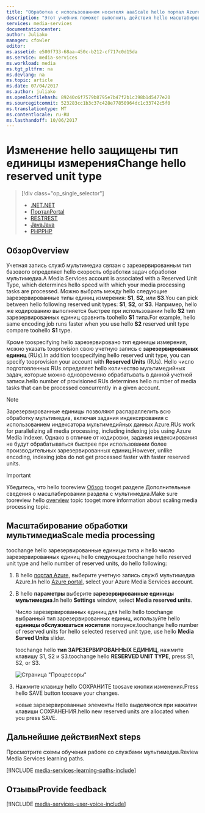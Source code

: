 ```yaml
---
title: "Обработка с использованием носителя aaaScale hello портал Azure | Документы Microsoft"
description: "Этот учебник поможет выполнить действия hello масштабирования носителя, обработка с использованием портала Azure hello."
services: media-services
documentationcenter: 
author: Juliako
manager: cfowler
editor: 
ms.assetid: e500f733-68aa-450c-b212-cf717c0d15da
ms.service: media-services
ms.workload: media
ms.tgt_pltfrm: na
ms.devlang: na
ms.topic: article
ms.date: 07/04/2017
ms.author: juliako
ms.openlocfilehash: 89240c6f7579b8795e7b47f2b1c398b1d5477e20
ms.sourcegitcommit: 523283cc1b3c37c428e77850964dc1c33742c5f0
ms.translationtype: MT
ms.contentlocale: ru-RU
ms.lasthandoff: 10/06/2017
---
```

# <a name="change-hello-reserved-unit-type"></a><span data-ttu-id="55e9f-103">Изменение hello защищены тип единицы измерения</span><span class="sxs-lookup"><span data-stu-id="55e9f-103">Change hello reserved unit type</span></span>
> [!div class="op_single_selector"]
> * [<span data-ttu-id="55e9f-104">.NET</span><span class="sxs-lookup"><span data-stu-id="55e9f-104">.NET</span></span>](media-services-dotnet-encoding-units.md)
> * [<span data-ttu-id="55e9f-105">Портал</span><span class="sxs-lookup"><span data-stu-id="55e9f-105">Portal</span></span>](media-services-portal-scale-media-processing.md)
> * [<span data-ttu-id="55e9f-106">REST</span><span class="sxs-lookup"><span data-stu-id="55e9f-106">REST</span></span>](https://docs.microsoft.com/rest/api/media/operations/encodingreservedunittype)
> * [<span data-ttu-id="55e9f-107">Java</span><span class="sxs-lookup"><span data-stu-id="55e9f-107">Java</span></span>](https://github.com/southworkscom/azure-sdk-for-media-services-java-samples)
> * [<span data-ttu-id="55e9f-108">PHP</span><span class="sxs-lookup"><span data-stu-id="55e9f-108">PHP</span></span>](https://github.com/Azure/azure-sdk-for-php/tree/master/examples/MediaServices)
> 
> 

## <a name="overview"></a><span data-ttu-id="55e9f-109">Обзор</span><span class="sxs-lookup"><span data-stu-id="55e9f-109">Overview</span></span>

<span data-ttu-id="55e9f-110">Учетная запись служб мультимедиа связан с зарезервированным тип базового определяет hello скорость обработки задач обработки мультимедиа.</span><span class="sxs-lookup"><span data-stu-id="55e9f-110">A Media Services account is associated with a Reserved Unit Type, which determines hello speed with which your media processing tasks are processed.</span></span> <span data-ttu-id="55e9f-111">Можно выбрать между hello следующие зарезервированные типы единиц измерения: **S1**, **S2**, или **S3**.</span><span class="sxs-lookup"><span data-stu-id="55e9f-111">You can pick between hello following reserved unit types: **S1**, **S2**, or **S3**.</span></span> <span data-ttu-id="55e9f-112">Например, hello же кодированию выполняется быстрее при использовании hello **S2** тип зарезервированных единиц сравнить toohello **S1** типа.</span><span class="sxs-lookup"><span data-stu-id="55e9f-112">For example, hello same encoding job runs faster when you use hello **S2** reserved unit type compare toohello **S1** type.</span></span>

<span data-ttu-id="55e9f-113">Кроме toospecifying hello зарезервировано тип единицы измерения, можно указать tooprovision свою учетную запись с **зарезервированных единиц** (RUs).</span><span class="sxs-lookup"><span data-stu-id="55e9f-113">In addition toospecifying hello reserved unit type, you can specify tooprovision your account with **Reserved Units** (RUs).</span></span> <span data-ttu-id="55e9f-114">Hello число подготовленных RUs определяет hello количество мультимедийных задач, которые можно одновременно обрабатывать в данной учетной записи.</span><span class="sxs-lookup"><span data-stu-id="55e9f-114">hello number of provisioned RUs determines hello number of media tasks that can be processed concurrently in a given account.</span></span>

>[!NOTE]
><span data-ttu-id="55e9f-115">Зарезервированные единицы позволяют распараллелить всю обработку мультимедиа, включая задания индексирования с использованием индексатора мультимедийных данных Azure.</span><span class="sxs-lookup"><span data-stu-id="55e9f-115">RUs work for parallelizing all media processing, including indexing jobs using Azure Media Indexer.</span></span> <span data-ttu-id="55e9f-116">Однако в отличие от кодировки, задания индексирования не будут обрабатываться быстрее при использовании более производительных зарезервированных единиц.</span><span class="sxs-lookup"><span data-stu-id="55e9f-116">However, unlike encoding, indexing jobs do not get processed faster with faster reserved units.</span></span>

> [!IMPORTANT]
> <span data-ttu-id="55e9f-117">Убедитесь, что hello tooreview [Обзор](media-services-scale-media-processing-overview.md) tooget разделе Дополнительные сведения о масштабировании раздела с мультимедиа.</span><span class="sxs-lookup"><span data-stu-id="55e9f-117">Make sure tooreview hello [overview](media-services-scale-media-processing-overview.md) topic tooget more information about scaling media processing topic.</span></span>
> 
> 

## <a name="scale-media-processing"></a><span data-ttu-id="55e9f-118">Масштабирование обработки мультимедиа</span><span class="sxs-lookup"><span data-stu-id="55e9f-118">Scale media processing</span></span>
<span data-ttu-id="55e9f-119">toochange hello зарезервированные единицы типа и hello число зарезервированных единиц hello следующие:</span><span class="sxs-lookup"><span data-stu-id="55e9f-119">toochange hello reserved unit type and hello number of reserved units, do hello following:</span></span>

1. <span data-ttu-id="55e9f-120">В hello [портал Azure](https://portal.azure.com/), выберите учетную запись служб мультимедиа Azure.</span><span class="sxs-lookup"><span data-stu-id="55e9f-120">In hello [Azure portal](https://portal.azure.com/), select your Azure Media Services account.</span></span>
2. <span data-ttu-id="55e9f-121">В hello **параметры** выберите **зарезервированные единицы мультимедиа**.</span><span class="sxs-lookup"><span data-stu-id="55e9f-121">In hello **Settings** window, select **Media reserved units**.</span></span>
   
    <span data-ttu-id="55e9f-122">Число зарезервированных единиц для hello hello toochange выбранный тип зарезервированных единиц, используйте hello **единицы обслуживаться носителя** ползунок.</span><span class="sxs-lookup"><span data-stu-id="55e9f-122">toochange hello number of reserved units for hello selected reserved unit type, use hello **Media Served Units** slider.</span></span>
   
    <span data-ttu-id="55e9f-123">toochange hello **тип ЗАРЕЗЕРВИРОВАННЫХ ЕДИНИЦ**, нажмите клавишу S1, S2 и S3.</span><span class="sxs-lookup"><span data-stu-id="55e9f-123">toochange hello **RESERVED UNIT TYPE**, press S1, S2, or S3.</span></span>
   
    ![Страница "Процессоры"](./media/media-services-portal-scale-media-processing/media-services-scale-media-processing.png)
3. <span data-ttu-id="55e9f-125">Нажмите клавишу hello СОХРАНИТЕ toosave кнопки изменения.</span><span class="sxs-lookup"><span data-stu-id="55e9f-125">Press hello SAVE button toosave your changes.</span></span>
   
    <span data-ttu-id="55e9f-126">новые зарезервированные элементы Hello выделяются при нажатии клавиши СОХРАНЕНИЯ.</span><span class="sxs-lookup"><span data-stu-id="55e9f-126">hello new reserved units are allocated when you press SAVE.</span></span>

## <a name="next-steps"></a><span data-ttu-id="55e9f-127">Дальнейшие действия</span><span class="sxs-lookup"><span data-stu-id="55e9f-127">Next steps</span></span>
<span data-ttu-id="55e9f-128">Просмотрите схемы обучения работе со службами мультимедиа.</span><span class="sxs-lookup"><span data-stu-id="55e9f-128">Review Media Services learning paths.</span></span>

[!INCLUDE [media-services-learning-paths-include](../../includes/media-services-learning-paths-include.md)]

## <a name="provide-feedback"></a><span data-ttu-id="55e9f-129">Отзывы</span><span class="sxs-lookup"><span data-stu-id="55e9f-129">Provide feedback</span></span>
[!INCLUDE [media-services-user-voice-include](../../includes/media-services-user-voice-include.md)]

